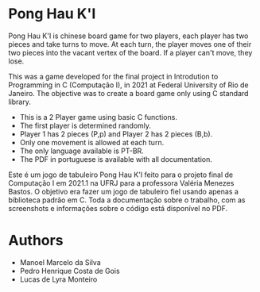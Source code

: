 # Pong Hau K'I
Pong Hau K'I is chinese board game for two players, each player has two pieces and take turns to move. At each turn, the player moves one of their two pieces into the vacant vertex of the board. If a player can't move, they lose.

This was a game developed for the final project in Introdution to Programming in C (Computação I), in 2021 at Federal University of Rio de Janeiro. The objective was to create a board game only using C standard library.

- This is a 2 Player game using basic C functions.
- The first player is determined randomly.
- Player 1 has 2 pieces (P,p) and Player 2 has 2 pieces (B,b).
- Only one movement is allowed at each turn.
- The only language available is PT-BR.
- The PDF in portuguese is available with all documentation.

Este é um jogo de tabuleiro Pong Hau K'I feito para o projeto final de Computação I em 2021.1 na UFRJ para a professora Valéria Menezes Bastos. O objetivo era fazer um jogo de tabuleiro fiel usando apenas a biblioteca padrão em C. Toda a documentação sobre o trabalho, com as screenshots e informações sobre o código está disponível no PDF.

# Authors
 - Manoel Marcelo da Silva 
 - Pedro Henrique Costa de Gois 
 - Lucas de Lyra Monteiro 
